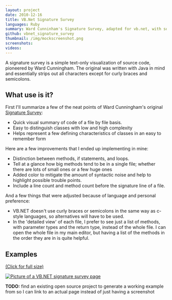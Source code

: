 ```yaml
---
layout: project
date: 2010-12-16
title: VB.Net Signature Survey
languages: Ruby
summary: Ward Cunninham's Signature Survey, adapted for vb.net, with some enhancements of my own.
github: vbnet_signature_survey
thumbnail: /img/mockscreenshot.png
screenshots: 
videos:
---
```


A signature survey is a simple text-only visualization of source code, pioneered
by Ward Cunningham. The original was written with Java in mind and essentially
strips out all characters except for curly braces and semicolons.

What use is it?
--------------------------

First I'll summarize a few of the neat points of Ward Cunningham's original [Signature Survey](http://c2.com/doc/SignatureSurvey/):

 * Quick visual summary of code of a file by file basis.
 * Easy to distinguish classes with low and high complexity 
 * Helps represent a few defining characteristics of classes in an easy to remember form
 
Here are a few improvements that I ended up implementing in mine:

 * Distinction between methods, if statements, and loops. 
 * Tell at a glance how big methods tend to be in a single file; whether there are lots of small ones or a few huge ones 
 * Added color to mitigate the amount of syntactic noise and help to highlight possible trouble points.
 * Include a line count and method count before the signature line of a file.
 
 And a few things that were adjusted because of language and personal preference:
 
 * VB.NET doesn't use curly braces or semicolons in the same way as c-style languages, so alternatives will have to be used.
 * In the 'detailed view' of each file, I prefer to see just a list of methods, with parameter types and the return type, instead of the whole file. I can open the whole file in my main editor, but having a list of the methods in the order they are in is quite helpful. 


Examples
--------------------------

[(Click for full size)](http://i.imgur.com/KRRQl.png)

[![Picture of a VB.NET signature survey page](http://i.imgur.com/KRRQl.png)](http://i.imgur.com/KRRQl.png)

**TODO:** find an existing open source project to generate a working example from so I can link to an actual page instead of just having a screenshot

